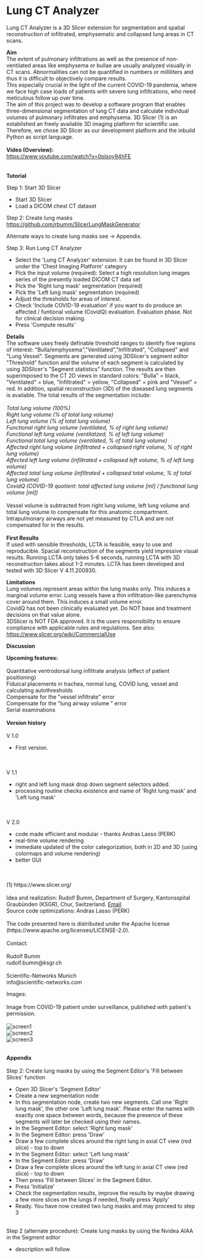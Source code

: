 # Lung CT Analyzer

Lung CT Analyzer is a 3D Slicer extension for segmentation and spatial reconstruction of infiltrated, emphysematic and collapsed lung areas in CT scans. 

<b>Aim </b><br>
The extent of pulmonary infiltrations as well as the presence of non-ventilated areas like emphysema or bullae are usually analyzed visually in CT scans. 
Abnormalities can not be quantified in numbers or milliliters and thus it is difficult to objectively compare results.  
This especially crucial in the light of the current COVID-19 pandemia, where we face high case loads of patients with severe lung infiltrations, who need meticulous follow up over time.   
The aim of this project was to develop a software program that enables three-dimensional segmentation of lung CT data and calculate individual volumes of pulmonary infiltrates and emphysema. 
3D Slicer (1) is an established an freely available 3D imaging platform for scientific use. Therefore, we chose 3D Slicer as our development platform and the inbuild Python as script language.   
<br>
<b>Video (Overview):</b> <br>
https://www.youtube.com/watch?v=0plsoy94hFE<br>
<br>
<br>
<b>Tutorial</b><br>

Step 1: Start 3D Slicer
<ul>
<li>Start 3D Slicer</li>
<li>Load a DICOM chest CT dataset</li>
</ul>

Step 2: Create lung masks 
https://github.com/rbumm/SlicerLungMaskGenerator

Alternate ways to create lung masks see -> Appendix.  
  
Step 3: Run Lung CT Analyzer

<ul>
<li>Select the 'Lung CT Analyzer' extension. It can be found in 3D Slicer under the 'Chest Imaging Platform' category </li>
<li>Pick the input volume (required): Select a high resolution lung images series of the presently loaded DICOM CT data set  </li>
<li>Pick the 'Right lung mask' segmentation (required) </li>
<li>Pick the 'Left lung mask' segmentation (required)</li>
<li>Adjust the thresholds for areas of interest.</li>
<li>Check 'Include COVID-19 evaluation' if you want to do produce an affected / funtional volume (CovidQ) evaluation. Evaluation phase. Not for clinical decision making.</li>
<li>Press 'Compute results'</li>
</ul>

<b>Details</b><br>
The software uses freely definable threshold ranges to identify five regions of interest: "Bulla/emphysema","Ventilated","Infiltrated", "Collapsed" and "Lung Vessel". 
Segments are generated using 3DSlicer's segment editor "Threshold" function and the volume of each segment is calculated by using 3DSlicer's "Segment statistics" function. 
The results are then superimposed to the CT 2D views in standard colors: "Bulla" = black, "Ventilated" = blue, "Infiltrated" = yellow, "Collapsed" = pink and "Vessel" = red. 
In addition, spatial reconstruction (3D) of the diseased lung segments is available. The total results of the segmentation include:<br>
<br>
<i>Total lung volume (100%)<br>
Right lung volume (% of total lung volume)<br>
Left lung volume (% of total lung volume)<br>
Functional right lung volume (ventilated, % of right lung volume)<br>
Functional left lung volume (ventilatzed, % of left lung volume)<br>
Functional total lung volume (ventilated, % of total lung volume)<br>
Affected right lung volume (infiltrated + collapsed right volume, % of right lung volume)<br>
Affected left lung volume (infiltrated + collapsed left volume, % of left lung volume) <br>
Affected total lung volume (infiltrated + collapsed total volume, % of total lung volume) <br>
CovidQ (COVID-19 quotient: total affected lung volume [ml] /  functional lung volume [ml]) <br></i><br>
Vessel volume is subtracted from right lung volume, left lung volume and total lung volume to compensate for this anatomic compartment.
Intrapulmonary airways are not yet measured by CTLA and are not compensated for in the results. <br>
<br>
<b>First Results</b><br>
If used with sensible thresholds, LCTA is feasible, easy to use and reproducible. Spacial reconstruction of the segments yield impressive visual results.  Running LCTA only takes 5-6 seconds, running LCTA with 3D reconstruction takes about 1-2  minutes. LCTA has been developed and tested with 3D Slicer V 4.11.200930. 

<b>Limitations</b><br>
Lung volumes represent areas within the lung masks only. This induces a marginal volume error. 
Lung vessels have a thin infiltration-like parenchyma cover around them. This induces a small volume error.  
CovidQ has not been clinically evaluated yet. Do NOT base and treatment decisions on that value alone.  
3DSlicer is NOT FDA approved. It is the users responsibility to ensure compliance with applicable rules and regulations. 
See also: https://www.slicer.org/wiki/CommercialUse

<b>Discussion</b><br>

<b>Upcoming features:</b><br> 
<br>
Quantitative ventrodorsal lung infiltrate analysis (effect of patient positioning)<br>
Fiduical placements in trachea, normal lung, COVID lung, vessel and calculating autothresholds<br>
Compensate for the "vessel infiltrate" error <br>
Compensate for the "lung airway volume " error <br>
Serial examinations<br>
<br>
<b>Version history</b><br>
<br>
V 1.0<br>
<ul>
<li>First version.</li>
</ul>
<br>
<br>
V 1.1<br>
<ul>
<li>right and left lung mask drop down segment selectors added.</li>
<li>processing routine checks existence and name of 'Right lung mask' and 'Left lung mask'</li>
</ul>
<br>
<br>
V 2.0 <br>
<ul>
<li>code made efficient and modular - thanks Andras Lasso (PERK)</li>
<li>real-time volume rendering</li>
<li>immediate updated of the color categorization, both in 2D and 3D (using colormaps and volume rendering)</li>
<li>better GUI</li>
</ul>
<br>
<br>
(1) https://www.slicer.org/
<br>
<br>
Idea and realization: Rudolf Bumm, Department of Surgery, Kantonsspital Graubünden (KSGR), Chur, Switzerland. <a href="mailto:rudolf.bumm@ksgr.ch">Email</a>  <br>
Source code optimizations: Andras Lasso (PERK)<br>
<br>
The code presented here is distributed under the Apache license (https://www.apache.org/licenses/LICENSE-2.0).<br> 
<br>
Contact: <br>
<br>
Rudolf Bumm<br>
rudolf.bumm@ksgr.ch<br>
<br>
Scientific-Networks Munich<br>
info@scientific-networks.com<br>

Images: <br>
<br>
Image from COVID-19 patient under surveillance, published with patient's permission.<br>
<br>
![screen1](https://user-images.githubusercontent.com/18140094/98554410-f5ddd600-22a0-11eb-9196-b9223c8ada3f.jpg)
<br>
![screen2](https://user-images.githubusercontent.com/18140094/98554914-9207dd00-22a1-11eb-9bae-7f537a765cc3.jpg)
<br>
![screen3](https://user-images.githubusercontent.com/18140094/98555178-e6ab5800-22a1-11eb-8cbf-7dfa3e346b43.jpg)

<br>
<b>Appendix</b> 
<br>
<br>
Step 2: Create lung masks by using the Segment Editor's 'Fill between Slices' function

<ul>
  <li>Open 3D Slicer's 'Segment Editor'</li>
  <li>Create a new segmentation node</li>
  <li>In this segmentation node, create two new segments. Call one 'Right lung mask', the other one 'Left lung mask'. Please enter the names with exactly one space between words, because the presence of these segments will later be checked using their names.</li>  
  <li>In the Segment Editor:  select 'Right lung mask' </li>
  <li>In the Segment Editor:  press 'Draw' </li>
  <li>Draw a few complete slices around the right lung in axial CT view (red slice) - top to down </li>
  <li>In the Segment Editor:  select 'Left lung mask' </li>
  <li>In the Segment Editor:  press 'Draw' </li>
  <li>Draw a few complete slices around the left lung in axial CT view (red slice) - top to down</li>
  <li>Then press 'Fill between Slices' in the Segment Editor. </li>
  <li>Press 'Initialize'</li>
  <li>Check the segmentation results, improve the results by maybe drawing a few more slices on the lungs if needed, finally press 'Apply'</li>
  <li>Ready. You have now created two lung masks and may proceed to step 3 </li>
</ul>
<br>  
Step 2 (alternate procedure): Create lung masks by using the Nvidea AIAA in the Segment editor
<ul>
  <li>description will follow</li>
</ul>
